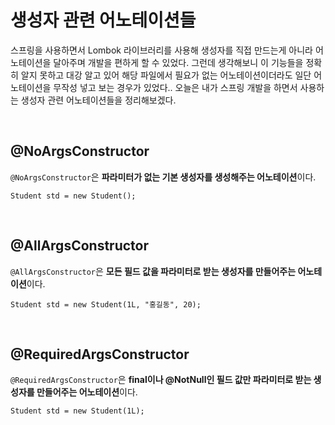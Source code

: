 # **생성자 관련 어노테이션들**

스프링을 사용하면서 Lombok 라이브러리를 사용해 생성자를 직접 만드는게 아니라 어노테이션을 달아주며 개발을 편하게 할 수 있었다. 그런데 생각해보니 이 기능들을 정확히 알지 못하고 대강 알고 있어 해당 파일에서 필요가 없는 어노테이션이더라도 일단 어노테이션을 무작성 넣고 보는 경우가 있었다.. 오늘은 내가 스프링 개발을 하면서 사용하는 생성자 관련 어노테이션들을 정리해보겠다.

<br>

## **@NoArgsConstructor**
`@NoArgsConstructor`은 **파라미터가 없는 기본 생성자를 생성해주는 어노테이션**이다.
```
Student std = new Student();
```

<br>

## **@AllArgsConstructor**
`@AllArgsConstructor`은 **모든 필드 값을 파라미터로 받는 생성자를 만들어주는 어노테이션**이다.
```
Student std = new Student(1L, "홍길동", 20);
```

<br>

## **@RequiredArgsConstructor**
 `@RequiredArgsConstructor`은 **final이나 @NotNull인 필드 값만 파라미터로 받는 생성자를 만들어주는 어노테이션**이다.
```
Student std = new Student(1L);
```